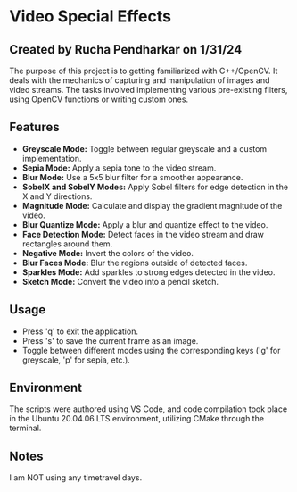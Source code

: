 # Video Special Effects 

## Created by Rucha Pendharkar on 1/31/24

The purpose of this project is to getting familiarized with C++/OpenCV. It deals with the mechanics of capturing and manipulation of images and video streams. The tasks involved implementing various pre-existing filters, using OpenCV functions or writing custom ones.


## Features

- **Greyscale Mode:** Toggle between regular greyscale and a custom implementation.
- **Sepia Mode:** Apply a sepia tone to the video stream.
- **Blur Mode:** Use a 5x5 blur filter for a smoother appearance.
- **SobelX and SobelY Modes:** Apply Sobel filters for edge detection in the X and Y directions.
- **Magnitude Mode:** Calculate and display the gradient magnitude of the video.
- **Blur Quantize Mode:** Apply a blur and quantize effect to the video.
- **Face Detection Mode:** Detect faces in the video stream and draw rectangles around them.
- **Negative Mode:** Invert the colors of the video.
- **Blur Faces Mode:** Blur the regions outside of detected faces.
- **Sparkles Mode:** Add sparkles to strong edges detected in the video.
- **Sketch Mode:** Convert the video into a pencil sketch.


## Usage

- Press 'q' to exit the application.
- Press 's' to save the current frame as an image.
- Toggle between different modes using the corresponding keys ('g' for greyscale, 'p' for sepia, etc.).

## Environment 
The scripts were authored using VS Code, and code compilation took place in the Ubuntu 20.04.06 LTS environment, utilizing CMake through the terminal.

## Notes
I am NOT using any timetravel days. 
